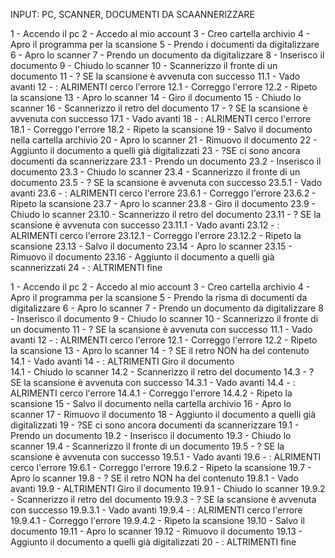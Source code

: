 <!-- Scansionare un documento su più fogli fronte-retro
La pratica perduta
Finalmente sono riuscito a ritrovare quella pratica che sembrava essere svanita nel nulla! Che poi, possibile che nel 2021 ci siano ancora così tanti fogli di carta in giro per l’ufficio?! Ora ci penso io: una bella scansione e l’archiviamo in formato digitale, così la prossima volta so già dove andare a cercarla! L’unica pecca è che lo scanner non ha il fronte-retro automatico e mi tocca farlo a mano. Va beh, poco male, almeno sono pochi fogli!
 -->


<!-- FIRST OPTION -->


 INPUT: PC, SCANNER, DOCUMENTI DA SCAANNERIZZARE

1 - Accendo il pc
2 - Accedo al mio account
3 - Creo cartella archivio
4 - Apro il programma per la scansione
5 - Prendo i documenti da digitalizzare
6 - Apro lo scanner
7 - Prendo un documento da digitalizzare
8 - Inserisco il documento 
9 - Chiudo lo scanner
10 - Scannerizzo il fronte di un documento
11 - ? SE la scansione è avvenuta con successo
    11.1 - Vado avanti
12 - : ALRIMENTI cerco l'errore
    12.1 - Correggo l'errore
    12.2 - Ripeto la scansione
13 - Apro lo scanner
14 - Giro il documento
15 - Chiudo lo scanner
16 - Scannerizzo il retro del documento
17 - ? SE la scansione è avvenuta con successo
    17.1 - Vado avanti
18 - : ALRIMENTI cerco l'errore
    18.1 - Correggo l'errore
    18.2 - Ripeto la scansione
19 - Salvo il documento nella cartella archivio
20 - Apro lo scanner
21 - Rimuovo il documento
22 - Aggiunto il documento a quelli già digitalizzati
23 - ?SE ci sono ancora documenti da scannerizzare
    23.1 - Prendo un documento
    23.2 - Inserisco il documento
    23.3 - Chiudo lo scanner
    23.4 - Scannerizzo il fronte di un documento
    23.5 - ? SE la scansione è avvenuta con successo
        23.5.1 - Vado avanti
    23.6 - : ALRIMENTI cerco l'errore
        23.6.1 - Correggo l'errore
        23.6.2 - Ripeto la scansione
    23.7 - Apro lo scanner
    23.8 - Giro il documento
    23.9 - Chiudo lo scanner
    23.10 - Scannerizzo il retro del documento
    23.11 - ? SE la scansione è avvenuta con successo
        23.11.1 - Vado avanti
    23.12 - : ALRIMENTI cerco l'errore
        23.12.1 - Correggo l'errore
        23.12.2 - Ripeto la scansione
    23.13 - Salvo il documento
    23.14 - Apro lo scanner
    23.15 - Rimuovo il documento
    23.16 - Aggiunto il documento a quelli già scannerizzati
24 - : ALTRIMENTI fine


<!-- SECOND OPTION -->

1 - Accendo il pc
2 - Accedo al mio account
3 - Creo cartella archivio
4 - Apro il programma per la scansione
5 - Prendo la risma di documenti da digitalizzare
6 - Apro lo scanner
7 - Prendo un documento da digitalizzare
8 - Inserisco il documento 
9 - Chiudo lo scanner
10 - Scannerizzo il fronte di un documento
11 - ? SE la scansione è avvenuta con successo
    11.1 - Vado avanti
12 - : ALRIMENTI cerco l'errore
    12.1 - Correggo l'errore
    12.2 - Ripeto la scansione
13 - Apro lo scanner
14 - ? SE il retro NON ha del contenuto
    14.1 - Vado avanti
14 - : ALTRIMENTI Giro il documento    
    14.1 - Chiudo lo scanner
    14.2 - Scannerizzo il retro del documento
    14.3 - ? SE la scansione è avvenuta con successo
        14.3.1 - Vado avanti
    14.4 - : ALRIMENTI cerco l'errore
        14.4.1 - Correggo l'errore
        14.4.2 - Ripeto la scansione
15 - Salvo il documento nella cartella archivio
16 - Apro lo scanner
17 - Rimuovo il documento
18 - Aggiunto il documento a quelli già digitalizzati
19 - ?SE ci sono ancora documenti da scannerizzare
    19.1 - Prendo un documento
    19.2 - Inserisco il documento
    19.3 - Chiudo lo scanner
    19.4 - Scannerizzo il fronte di un documento
    19.5 - ? SE la scansione è avvenuta con successo
        19.5.1 - Vado avanti
    19.6 - : ALRIMENTI cerco l'errore
        19.6.1 - Correggo l'errore
        19.6.2 - Ripeto la scansione
    19.7 - Apro lo scanner
    19.8 - ? SE il retro NON ha del contenuto
        19.8.1 - Vado avanti
    19.9 - ALTRIMENTI Giro il documento
        19.9.1 - Chiudo lo scanner
        19.9.2 - Scannerizzo il retro del documento
        19.9.3 - ? SE la scansione è avvenuta con successo
            19.9.3.1 - Vado avanti
        19.9.4 - : ALRIMENTI cerco l'errore
            19.9.4.1 - Correggo l'errore
            19.9.4.2 - Ripeto la scansione
    19.10 - Salvo il documento
    19.11 - Apro lo scanner
    19.12 - Rimuovo il documento
    19.13 - Aggiunto il documento a quelli già digitalizzati
20 - : ALTRIMENTI fine
